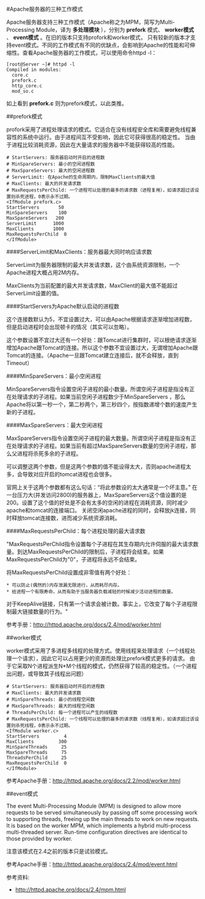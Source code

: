 #Apache服务器的三种工作模式
 
 Apache服务器支持三种工作模式（Apache称之为MPM，简写为Multi-Processing Module，译为 __多处理模块__ ），分别为 __prefork__ 模式、 __worker模式__ 、 __event模式__ 。在旧的版本只支持profork和worker模式，
只有较新的版本才支持event模式。不同的工作模式有不同的优缺点，会影响到Apache的性能和可伸缩性。查看Apache服务器的工作模式，可以使用命令httpd -l：

```shell
[root@Server ~]# httpd -l
Compiled in modules:
  core.c
  prefork.c
  http_core.c
  mod_so.c
```

  如上看到 __prefork.c__ 则为prefork模式，以此类推。

##prefork模式
 
 profork采用了进程处理请求的模式。它适合在没有线程安全库和需要避免线程兼容性的系统中运行。由于进程间互不受影响，因此它可获得很高的稳定性。
当由于进程比较消耗资源，因此在大量请求的服务器中不能获得较高的性能。

```
# StartServers: 服务器启动时开启的进程数
# MinSpareServers: 最小的空闲进程数
# MaxSpareServers: 最大的空闲进程数
# ServerLimit: 在Apache的生命周期内，限制MaxClients的最大值
# MaxClients: 最大的并发请求数
# MaxRequestsPerChild: 一个进程可以处理的最多的请求数（进程复用），如请求超过该设置则杀死进程，0表示永不过期。
<IfModule prefork.c>
StartServers       50   
MinSpareServers    100
MaxSpareServers   200
ServerLimit      1000
MaxClients       1000
MaxRequestsPerChild  0
</IfModule>
```

####ServerLimit和MaxClients：服务器最大同时响应请求数
 
 ServerLimit为服务器限制的最大并发请求数，这个由系统资源限制，一个Apache进程大概占用2M内存。
 
 MaxClients为当前配置的最大并发请求数，MaxClient的最大值不能超过ServerLimit设置的值。

####StartServers为Apache默认启动的进程数

 这个连接数默认为5，不宜设置过大，可以由Apache根据请求逐渐增加进程数，但是启动进程时会出现顿卡的情况（其实可以忽略）。
 
 这个参数设置不宜过大还有一个好处：跟Tomcat进行集群时，可以根绝请求逐渐增加Apache跟Tomcat的连接。所以这个参数不宜设置过大，无谓增加Apache跟Tomcat的连接。（Apache一旦跟Tomcat建立连接后，就不会释放，直到Timeout）

####MinSpareServers：最小空闲进程

 MinSpareServers指令设置空闲子进程的最小数量。所谓空闲子进程是指没有正在处理请求的子进程。如果当前空闲子进程数少于MinSpareServers ，那么Apache将以第一秒一个，第二秒两个，第三秒四个，按指数递增个数的速度产生新的子进程。 

####MaxSpareServers：最大空闲进程

 MaxSpareServers指令设置空闲子进程的最大数量。所谓空闲子进程是指没有正在处理请求的子进程。如果当前有超过MaxSpareServers数量的空闲子进程，那么父进程将杀死多余的子进程。
 
 可以调整这两个参数，但是这两个参数的值不能设得太大，否则apache进程太多，会导致对应开启的tomcat进程也会很多。
 
 官网上关于这两个参数都有这么句话：“将此参数设的太大通常是一个坏主意。” 在一台压力大(并发访问2800)的服务器上，MaxSpareServers这个值设置的是200。设置了这个值的好处是不会有太多的空闲的进程在消耗资源，同时减少apache和tomcat的连接端口。 关闭空闲apache进程的同时，会释放jk连接，同时释放tomcat连接数，进而减少系统资源消耗。

####MaxRequestsPerChild：每个进程处理的最大请求数

 "MaxRequestsPerChild指令设置每个子进程在其生存期内允许伺服的最大请求数量。到达MaxRequestsPerChild的限制后，子进程将会结束。如果MaxRequestsPerChild为"0"，子进程将永远不会结束。 
 
 将MaxRequestsPerChild设置成非零值有两个好处： 
 
    * 可以防止(偶然的)内存泄漏无限进行，从而耗尽内存。 
    * 给进程一个有限寿命，从而有助于当服务器负载减轻的时候减少活动进程的数量。 
 
 对于KeepAlive链接，只有第一个请求会被计数。事实上，它改变了每个子进程限制最大链接数量的行为。"

参考手册：<a target="_blank" href="http://httpd.apache.org/docs/2.4/mod/worker.html">http://httpd.apache.org/docs/2.4/mod/worker.html</a>

##worker模式
 
 worker模式采用了多进程多线程的处理方式。使用线程来处理请求（一个线程处理一个请求），因此它可以占用更少的资源而处理比prefork模式更多的请求。
由于它采取N个进程派生N*M个线程的模式，仍然获得了较高的稳定性。（一个进程出问题，或导致其子线程出问题）
  
```
# StartServers: 服务器启动时开启的进程数
# MaxClients: 最大的并发请求数
# MinSpareThreads: 最小的线程空闲数
# MaxSpareThreads: 最大的线程空闲数
# ThreadsPerChild: 每一个进程可以产生的线程数
# MaxRequestsPerChild: 一个线程可以处理的最多的请求数（线程复用），如请求超过该设置则杀死线程，0表示永不过期。
<IfModule worker.c>
StartServers         4
MaxClients         300
MinSpareThreads     25
MaxSpareThreads     75
ThreadsPerChild     25
MaxRequestsPerChild  0
</IfModule>
```

参考Apache手册：<a target="_blank" href="http://httpd.apache.org/docs/2.2/mod/worker.html">http://httpd.apache.org/docs/2.2/mod/worker.html</a>

##event模式

 The event Multi-Processing Module (MPM) is designed to allow more requests to be served simultaneously by passing off 
some processing work to supporting threads, freeing up the main threads to work on new requests. It is based on the worker MPM, 
which implements a hybrid multi-process multi-threaded server. Run-time configuration directives are identical to those provided by worker.
 
 注意该模式在2.4之前的版本只是试验模式。

参考Apache手册：<a target="_black" href="http://httpd.apache.org/docs/2.4/mod/event.html">http://httpd.apache.org/docs/2.4/mod/event.html<a>
 
 
参考资料:
 * <a target="_blank" href="http://httpd.apache.org/docs/2.4/mpm.html">http://httpd.apache.org/docs/2.4/mpm.html</a>
